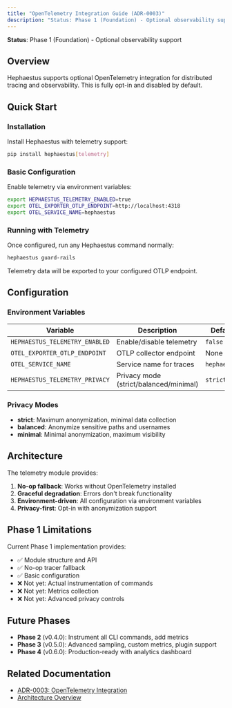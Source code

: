 ```yaml
---
title: "OpenTelemetry Integration Guide (ADR-0003)"
description: "Status: Phase 1 (Foundation) - Optional observability support Hephaestus supports optional OpenTelemetry integration for distributed tracing and observability...."
---
```


**Status**: Phase 1 (Foundation) - Optional observability support

## Overview

Hephaestus supports optional OpenTelemetry integration for distributed tracing and observability. This is fully opt-in and disabled by default.

## Quick Start

### Installation

Install Hephaestus with telemetry support:

```bash
pip install hephaestus[telemetry]
```

### Basic Configuration

Enable telemetry via environment variables:

```bash
export HEPHAESTUS_TELEMETRY_ENABLED=true
export OTEL_EXPORTER_OTLP_ENDPOINT=http://localhost:4318
export OTEL_SERVICE_NAME=hephaestus
```

### Running with Telemetry

Once configured, run any Hephaestus command normally:

```bash
hephaestus guard-rails
```

Telemetry data will be exported to your configured OTLP endpoint.

## Configuration

### Environment Variables

| Variable                       | Description                            | Default      |
| ------------------------------ | -------------------------------------- | ------------ |
| `HEPHAESTUS_TELEMETRY_ENABLED` | Enable/disable telemetry               | `false`      |
| `OTEL_EXPORTER_OTLP_ENDPOINT`  | OTLP collector endpoint                | None         |
| `OTEL_SERVICE_NAME`            | Service name for traces                | `hephaestus` |
| `HEPHAESTUS_TELEMETRY_PRIVACY` | Privacy mode (strict/balanced/minimal) | `strict`     |

### Privacy Modes

- **strict**: Maximum anonymization, minimal data collection
- **balanced**: Anonymize sensitive paths and usernames
- **minimal**: Minimal anonymization, maximum visibility

## Architecture

The telemetry module provides:

1. **No-op fallback**: Works without OpenTelemetry installed
2. **Graceful degradation**: Errors don't break functionality
3. **Environment-driven**: All configuration via environment variables
4. **Privacy-first**: Opt-in with anonymization support

## Phase 1 Limitations

Current Phase 1 implementation provides:

- ✅ Module structure and API
- ✅ No-op tracer fallback
- ✅ Basic configuration
- ❌ Not yet: Actual instrumentation of commands
- ❌ Not yet: Metrics collection
- ❌ Not yet: Advanced privacy controls

## Future Phases

- **Phase 2** (v0.4.0): Instrument all CLI commands, add metrics
- **Phase 3** (v0.5.0): Advanced sampling, custom metrics, plugin support
- **Phase 4** (v0.6.0): Production-ready with analytics dashboard

## Related Documentation

- [ADR-0003: OpenTelemetry Integration](/adr/0003-opentelemetry-integration/)
- [Architecture Overview](/explanation/architecture/)
